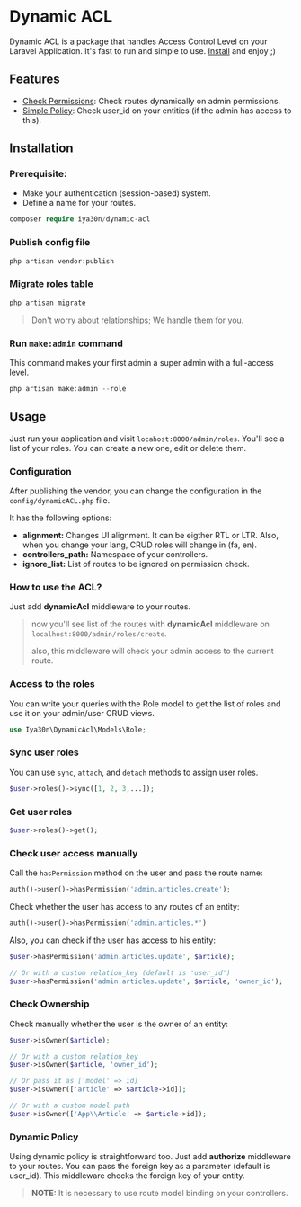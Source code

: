 # Dynamic ACL

Dynamic ACL is a package that handles Access Control Level on your Laravel Application. It's fast to run and simple to use. [Install](#installation) and enjoy ;)

## Features

- [Check Permissions](#check_routes): Check routes dynamically on admin permissions.
- [Simple Policy](#simple_policy): Check user_id on your entities (if the admin has access to this).

<h2 id="installation">Installation</h3>

### Prerequisite:

- Make your authentication (session-based) system.
- Define a name for your routes.

```php
composer require iya30n/dynamic-acl
```

### Publish config file

```php
php artisan vendor:publish
```

### Migrate roles table

```php
php artisan migrate
```

> Don't worry about relationships; We handle them for you.

### Run `make:admin` command

This command makes your first admin a super admin with a full-access level.

```php
php artisan make:admin --role
```

## Usage

Just run your application and visit `locahost:8000/admin/roles`.
You'll see a list of your roles. You can create a new one, edit or delete them.

### Configuration

After publishing the vendor, you can change the configuration in the `config/dynamicACL.php` file.

It has the following options:

- **alignment:** Changes UI alignment. It can be eigther RTL or LTR. Also, when you change your lang, CRUD roles will change in (fa, en).
- **controllers_path:** Namespace of your controllers.
- **ignore_list:** List of routes to be ignored on permission check.

<h3 id="check_routes">How to use the ACL?</h3>

Just add **dynamicAcl** middleware to your routes.
> now you'll see list of the routes with **dynamicAcl** middleware on `localhost:8000/admin/roles/create`.
>
> also, this middleware will check your admin access to the current route.

<h3 id="list_of_the_roles">Access to the roles</h3>

You can write your queries with the Role model to get the list of roles and use it on your admin/user CRUD views.

```php
use Iya30n\DynamicAcl\Models\Role;
```

<h3 id="sync_user_roles">Sync user roles</h3>

You can use `sync`, `attach`, and `detach` methods to assign user roles.

```php
$user->roles()->sync([1, 2, 3,...]);
```

<h3 id="get_user_roles">Get user roles</h3>

```php
$user->roles()->get();
```

<h3 id="check_user_access">Check user access manually</h3>

Call the `hasPermission` method on the user and pass the route name:

```php
auth()->user()->hasPermission('admin.articles.create');
```

Check whether the user has access to any routes of an entity:

```php
auth()->user()->hasPermission('admin.articles.*')
```

Also, you can check if the user has access to his entity:

```php
$user->hasPermission('admin.articles.update', $article);

// Or with a custom relation_key (default is 'user_id')
$user->hasPermission('admin.articles.update', $article, 'owner_id');
```

### Check Ownership

Check manually whether the user is the owner of an entity:

```php
$user->isOwner($article);

// Or with a custom relation_key
$user->isOwner($article, 'owner_id');

// Or pass it as ['model' => id]
$user->isOwner(['article' => $article->id]);

// Or with a custom model path
$user->isOwner(['App\\Article' => $article->id]);
```

<h3 id="simple_policy">Dynamic Policy</h3>

Using dynamic policy is straightforward too. Just add **authorize** middleware to your routes. You can pass the foreign key as a parameter (default is user_id). This middleware checks the foreign key of your entity.

> **NOTE:** It is necessary to use route model binding on your controllers.
